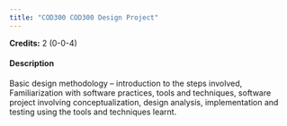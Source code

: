 ```yaml
---
title: "COD300 COD300 Design Project"
---
```

**Credits:** 2 (0-0-4)

#### Description
Basic design methodology – introduction to the steps involved, Familiarization with software practices, tools and techniques, software project involving conceptualization, design analysis, implementation and testing using the tools and techniques learnt.